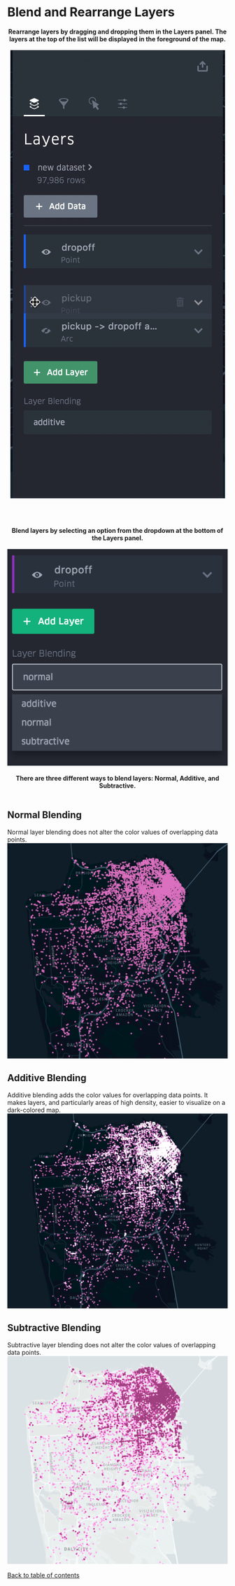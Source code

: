 # Blend and Rearrange Layers
<p align="center">
  <b>Rearrange layers by dragging and dropping them in the Layers panel. The layers at the top of the list will be displayed in the foreground of the map.
</b>
  <br><br>
  <img src="./photos/image44.png" alt="Rearrange layers"/>

  <br><br>
</p>

<p align="center">
  <b>Blend layers by selecting an option from the dropdown at the bottom of the Layers panel.</b>
  <br><br>
  <img src="./photos/image10.png" alt="Blend layers"/>
  <br><br>
  <b>There are three different ways to blend layers: Normal, Additive, and Subtractive.</b>
  <br><br>
</p>


## Normal Blending
Normal layer blending does not alter the color values of overlapping data points.
![Normal blending](./photos/image19.png "Normal blending")

## Additive Blending
Additive blending adds the color values for overlapping data points. It makes layers, and particularly areas of high density, easier to visualize on a dark-colored map.
![Additive blending](./photos/image34.png "Additive blending")

## Subtractive Blending
Subtractive layer blending does not alter the color values of overlapping data points.
![Subtractive blending](./photos/image26.png "Subtractive blending")

[Back to table of contents](../../README.md)
